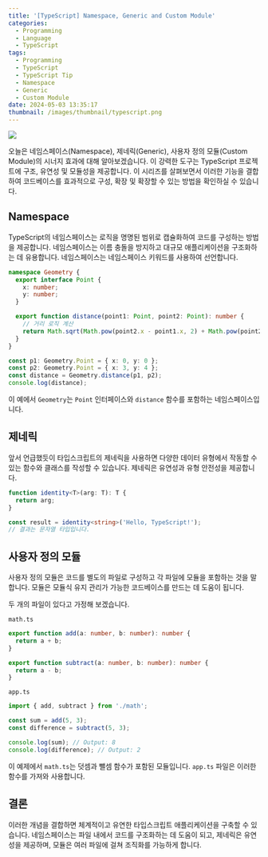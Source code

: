 ```yaml
---
title: '[TypeScript] Namespace, Generic and Custom Module'
categories:
  - Programming
  - Language
  - TypeScript
tags:
  - Programming
  - TypeScript
  - TypeScript Tip
  - Namespace
  - Generic
  - Custom Module
date: 2024-05-03 13:35:17
thumbnail: /images/thumbnail/typescript.png
---
```


![](/images/header/typescript-20.png)

오늘은 네임스페이스(Namespace), 제네릭(Generic), 사용자 정의 모듈(Custom Module)의 시너지 효과에 대해 알아보겠습니다. 이 강력한 도구는 TypeScript 프로젝트에 구조, 유연성 및 모듈성을 제공합니다. 이 시리즈를 살펴보면서 이러한 기능을 결합하여 코드베이스를 효과적으로 구성, 확장 및 확장할 수 있는 방법을 확인하실 수 있습니다.

## Namespace

TypeScript의 네임스페이스는 로직을 명명된 범위로 캡슐화하여 코드를 구성하는 방법을 제공합니다. 네임스페이스는 이름 충돌을 방지하고 대규모 애플리케이션을 구조화하는 데 유용합니다. 네임스페이스는 네임스페이스 키워드를 사용하여 선언합니다.

```ts
namespace Geometry {
  export interface Point {
    x: number;
    y: number;
  }

  export function distance(point1: Point, point2: Point): number {
    // 거리 로직 계산
    return Math.sqrt(Math.pow(point2.x - point1.x, 2) + Math.pow(point2.y - point1.y, 2));
  }
}

const p1: Geometry.Point = { x: 0, y: 0 };
const p2: Geometry.Point = { x: 3, y: 4 };
const distance = Geometry.distance(p1, p2);
console.log(distance);
```

이 예에서 `Geometry`는 `Point` 인터페이스와 `distance` 함수를 포함하는 네임스페이스입니다.

## 제네릭

앞서 언급했듯이 타입스크립트의 제네릭을 사용하면 다양한 데이터 유형에서 작동할 수 있는 함수와 클래스를 작성할 수 있습니다. 제네릭은 유연성과 유형 안전성을 제공합니다.

```ts
function identity<T>(arg: T): T {
  return arg;
}

const result = identity<string>('Hello, TypeScript!');
// 결과는 문자열 타입입니다.
```

## 사용자 정의 모듈

사용자 정의 모듈은 코드를 별도의 파일로 구성하고 각 파일에 모듈을 포함하는 것을 말합니다. 모듈은 모듈식 유지 관리가 가능한 코드베이스를 만드는 데 도움이 됩니다.

두 개의 파일이 있다고 가정해 보겠습니다.

`math.ts`

```ts
export function add(a: number, b: number): number {
  return a + b;
}

export function subtract(a: number, b: number): number {
  return a - b;
}
```

`app.ts`

```ts
import { add, subtract } from './math';

const sum = add(5, 3);
const difference = subtract(5, 3);

console.log(sum); // Output: 8
console.log(difference); // Output: 2
```

이 예제에서 `math.ts`는 덧셈과 뺄셈 함수가 포함된 모듈입니다. `app.ts` 파일은 이러한 함수를 가져와 사용합니다.

## 결론

이러한 개념을 결합하면 체계적이고 유연한 타입스크립트 애플리케이션을 구축할 수 있습니다. 네임스페이스는 파일 내에서 코드를 구조화하는 데 도움이 되고, 제네릭은 유연성을 제공하며, 모듈은 여러 파일에 걸쳐 조직화를 가능하게 합니다.
